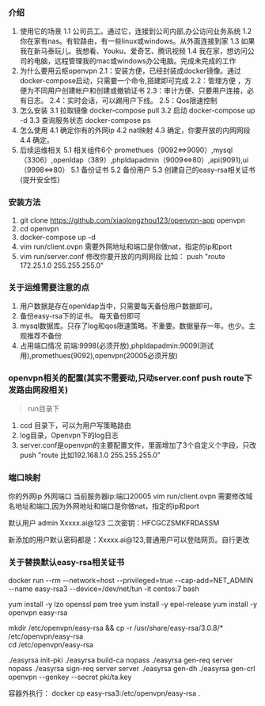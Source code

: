 ### 介绍 
1. 使用它的场景 
   1.1 公司员工。通过它，连接到公司内部,办公访问业务系统 
   1.2 你在家有nas。有软路由，有一些linux或windows。从外面连接到家 
   1.3 如果我在新马泰玩儿。我想看、Youku、爱奇艺、腾讯视频 
   1.4 我在家，想访问公司的电脑，远程管理我的mac或windows办公电脑。完成未完成的工作 
2. 为什么要用云枢openvpn
   2.1：安装方便，已经封装成docker镜像。通过docker-compose启动，只需要一个命令,搭建即可完成 
   2.2：管理方便 ，方便为不同用户创建帐户和创建或撤销证书 
   2.3：审计方便、只要用户连接，必有日志。 
   2.4：实时会话，可以踢用户下线。
   2.5：Qos限速控制 
3. 怎么安装
   3.1 拉取镜像 docker-compose pull 
   3.2 启动  docker-compose up -d
   3.3 查询服务状态  docker-compose ps
4. 怎么使用
   4.1 确定你有的外网ip 
   4.2 nat映射 
   4.3 确定，你要开放的内网网段 
   4.4 确定。
5. 后续运维相关 
   5.1  相关组件6个 promethues（9092<=>9090）,mysql（3306）,openldap（389）,phpldapadmin（9009<=>80）,api(9091),ui（9998<=>80） 
   5.1  备份证书 
   5.2  备份用户 
   5.3  创建自己的easy-rsa相关证书 (提升安全性) 

###  安装方法 

1. git clone https://github.com/xiaolongzhou123/openvpn-app openvpn 
2. cd openvpn 
3. docker-compose up -d 
4. vim run/client.ovpn  需要外网地址和端口是你做nat，指定的ip和port 
5. vim run/server.conf  修改你要开放的内网网段 比如： push "route 172.25.1.0 255.255.255.0"


### 关于运维需要注意的点 



1. 用户数据是存在openldap当中，只需要每天备份用户数据即可。 
2. 备份easy-rsa下的证书。 每天备份即可 
3. mysql数据库。只存了log和qos限速策略。不重要。数据量存一年。也少。主观推荐不备份 
4. 占用端口情况 前端:9998(必须开放),phpldapadmin:9009(测试用),promethues(9092),openvpn(20005必须开放) 


### openvpn相关的配置(其实不需要动,只动server.conf push route下发路由网段相关) 
>run目录下 

1. ccd 目录下，可以为用户写策略路由 
2. log目录，Openvpn下的log日志 
3. server.conf是openvpn的主要配置文件，里面增加了3个自定义个字段，只改push "route 比如192.168.1.0 255.255.255.0"


### 端口映射 

你的外网ip 外网端口   当前服务器ip:端口20005 
vim run/client.ovpn 需要修改域名地址和端口,因为外网地址和端口是你做nat，指定的ip和port 


默认用户 
admin Xxxxx.ai@123 
二次密钥：HFCGCZSMKFRDASSM 

新添加的用户默认密码都是：Xxxxx.ai@123,普通用户可以登陆网页。自行更改 

 


### 关于替换默认easy-rsa相关证书 
docker run --rm --network=host  --privileged=true --cap-add=NET_ADMIN  --name easy-rsa3  --device=/dev/net/tun -it centos:7 bash 

yum install -y lzo openssl pam tree 
yum install -y epel-release 
yum install -y openvpn easy-rsa 



mkdir /etc/openvpn/easy-rsa && cp -r /usr/share/easy-rsa/3.0.8/\* /etc/openvpn/easy-rsa  
cd /etc/openvpn/easy-rsa 

./easyrsa init-pki 
./easyrsa build-ca nopass 
./easyrsa gen-req server nopass 
./easyrsa sign-req server server 
./easyrsa gen-dh 
./easyrsa gen-crl 
openvpn --genkey --secret  pki/ta.key 


容器外执行： 
docker cp easy-rsa3:/etc/openvpn/easy-rsa . 



